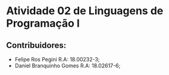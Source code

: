 # Atividade 02 de Linguagens de Programação I

## Contribuidores:
- Felipe Ros Pegini R.A: 18.00232-3;
- Daniel Branquinho Gomes R.A: 18.02617-6;

